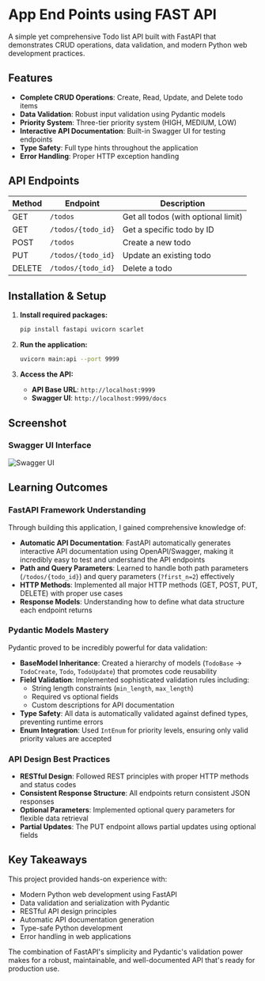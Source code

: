 # App End Points using FAST API

A simple yet comprehensive Todo list API built with FastAPI that demonstrates CRUD operations, data validation, and modern Python web development practices.

## Features

- **Complete CRUD Operations**: Create, Read, Update, and Delete todo items
- **Data Validation**: Robust input validation using Pydantic models
- **Priority System**: Three-tier priority system (HIGH, MEDIUM, LOW)
- **Interactive API Documentation**: Built-in Swagger UI for testing endpoints
- **Type Safety**: Full type hints throughout the application
- **Error Handling**: Proper HTTP exception handling

## API Endpoints

| Method | Endpoint | Description |
|--------|----------|-------------|
| GET | `/todos` | Get all todos (with optional limit) |
| GET | `/todos/{todo_id}` | Get a specific todo by ID |
| POST | `/todos` | Create a new todo |
| PUT | `/todos/{todo_id}` | Update an existing todo |
| DELETE | `/todos/{todo_id}` | Delete a todo |

## Installation & Setup

1. **Install required packages:**
   ```bash
   pip install fastapi uvicorn scarlet
   ```

2. **Run the application:**
   ```bash
   uvicorn main:api --port 9999
   ```

3. **Access the API:**
   - **API Base URL**: `http://localhost:9999`
   - **Swagger UI**: `http://localhost:9999/docs`

## Screenshot

### Swagger UI Interface

![Swagger UI](screenshots/image.png)

## Learning Outcomes

### FastAPI Framework Understanding

Through building this application, I gained comprehensive knowledge of:

- **Automatic API Documentation**: FastAPI automatically generates interactive API documentation using OpenAPI/Swagger, making it incredibly easy to test and understand the API endpoints
- **Path and Query Parameters**: Learned to handle both path parameters (`/todos/{todo_id}`) and query parameters (`?first_n=2`) effectively
- **HTTP Methods**: Implemented all major HTTP methods (GET, POST, PUT, DELETE) with proper use cases
- **Response Models**: Understanding how to define what data structure each endpoint returns

### Pydantic Models Mastery

Pydantic proved to be incredibly powerful for data validation:

- **BaseModel Inheritance**: Created a hierarchy of models (`TodoBase` → `TodoCreate`, `Todo`, `TodoUpdate`) that promotes code reusability
- **Field Validation**: Implemented sophisticated validation rules including:
  - String length constraints (`min_length`, `max_length`)
  - Required vs optional fields
  - Custom descriptions for API documentation
- **Type Safety**: All data is automatically validated against defined types, preventing runtime errors
- **Enum Integration**: Used `IntEnum` for priority levels, ensuring only valid priority values are accepted


### API Design Best Practices

- **RESTful Design**: Followed REST principles with proper HTTP methods and status codes
- **Consistent Response Structure**: All endpoints return consistent JSON responses
- **Optional Parameters**: Implemented optional query parameters for flexible data retrieval
- **Partial Updates**: The PUT endpoint allows partial updates using optional fields

## Key Takeaways

This project provided hands-on experience with:
- Modern Python web development using FastAPI
- Data validation and serialization with Pydantic
- RESTful API design principles
- Automatic API documentation generation
- Type-safe Python development
- Error handling in web applications

The combination of FastAPI's simplicity and Pydantic's validation power makes for a robust, maintainable, and well-documented API that's ready for production use.